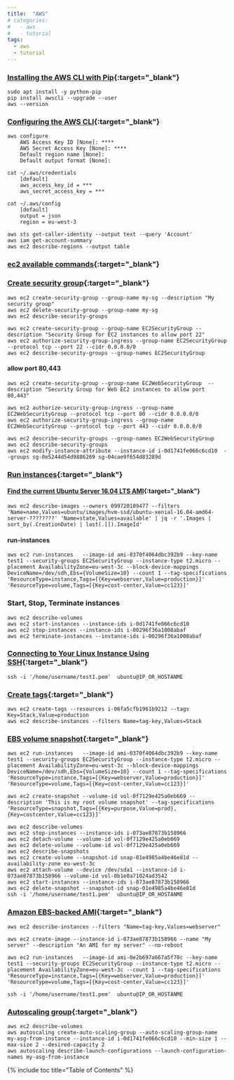 ```yaml
---
title:  "AWS"
# categories:
#   - aws
#   - tutorial
tags:
  - aws
  - tutorial
---
```


### [Installing the AWS CLI with Pip](https://docs.aws.amazon.com/cli/latest/userguide/awscli-install-linux.html){:target="_blank"}
```shell
sudo apt install -y python-pip
pip install awscli --upgrade --user
aws --version
```
### [Configuring the AWS CLI](https://docs.aws.amazon.com/cli/latest/userguide/cli-chap-getting-started.html){:target="_blank"}
```shell
aws configure
    AWS Access Key ID [None]: ****
    AWS Secret Access Key [None]: ****
    Default region name [None]: 
    Default output format [None]:
```
```
cat ~/.aws/credentials
    [default]
    aws_access_key_id = ***
    aws_secret_access_key = ***

cat ~/.aws/config 
    [default]
    output = json
    region = eu-west-3
```
```
aws sts get-caller-identity --output text --query 'Account'
aws iam get-account-summary
aws ec2 describe-regions --output table
```

###  [ec2 available commands](https://docs.aws.amazon.com/cli/latest/reference/ec2/){:target="_blank"}

### [Create security group](https://docs.aws.amazon.com/cli/latest/reference/ec2/create-security-group.html){:target="_blank"}
```
aws ec2 create-security-group --group-name my-sg --description "My security group"
aws ec2 delete-security-group --group-name my-sg
aws ec2 describe-security-groups

aws ec2 create-security-group --group-name EC2SecurityGroup --description "Security Group for EC2 instances to allow port 22"
aws ec2 authorize-security-group-ingress --group-name EC2SecurityGroup --protocol tcp --port 22 --cidr 0.0.0.0/0
aws ec2 describe-security-groups --group-names EC2SecurityGroup
```
#### allow port 80,443
```
aws ec2 create-security-group --group-name EC2WebSecurityGroup  --description "Security Group for Web EC2 instances to allow port 80,443"

aws ec2 authorize-security-group-ingress --group-name EC2WebSecurityGroup --protocol tcp --port 80 --cidr 0.0.0.0/0
aws ec2 authorize-security-group-ingress --group-name EC2WebSecurityGroup --protocol tcp --port 443 --cidr 0.0.0.0/0

aws ec2 describe-security-groups --group-names EC2WebSecurityGroup
aws ec2 describe-security-groups
aws ec2 modify-instance-attribute --instance-id i-0d1741fe066c6cd10  --groups sg-0e5244d54d9886269 sg-04cae9f654d83289d
```

### [Run instances](https://docs.aws.amazon.com/cli/latest/reference/ec2/run-instances.html){:target="_blank"}

#### [Find the current Ubuntu Server 16.04 LTS AMI](https://docs.aws.amazon.com/AWSEC2/latest/UserGuide/finding-an-ami.html#finding-an-ami-console){:target="_blank"}
```
aws ec2 describe-images --owners 099720109477 --filters 'Name=name,Values=ubuntu/images/hvm-ssd/ubuntu-xenial-16.04-amd64-server-????????' 'Name=state,Values=available' | jq -r '.Images | sort_by(.CreationDate) | last(.[]).ImageId'
```
#### run-instances
```
aws ec2 run-instances   --image-id ami-0370f4064dbc392b9 --key-name test1 --security-groups EC2SecurityGroup --instance-type t2.micro --placement AvailabilityZone=eu-west-3c --block-device-mappings DeviceName=/dev/sdh,Ebs={VolumeSize=10} --count 1 --tag-specifications 'ResourceType=instance,Tags=[{Key=webserver,Value=production}]' 'ResourceType=volume,Tags=[{Key=cost-center,Value=cc123}]' 
```

### Start, Stop, Terminate instances
```
aws ec2 describe-volumes
aws ec2 start-instances --instance-ids i-0d1741fe066c6cd10
aws ec2 stop-instances --instance-ids i-00296f36a1008abaf
aws ec2 terminate-instances --instance-ids i-00296f36a1008abaf
```

### [Connecting to Your Linux Instance Using SSH](https://docs.aws.amazon.com/AWSEC2/latest/UserGuide/AccessingInstancesLinux.html){:target="_blank"}
```shell
ssh -i '/home/username/test1.pem'  ubuntu@IP_OR_HOSTANME
```

### [Create tags](https://docs.aws.amazon.com/cli/latest/reference/ec2/create-tags.html){:target="_blank"}
```
aws ec2 create-tags --resources i-06fa5cfb1961b9212 --tags Key=Stack,Value=production
aws ec2 describe-instances --filters Name=tag-key,Values=Stack
```

### [EBS volume snapshot](https://docs.aws.amazon.com/cli/latest/reference/ec2/create-snapshot.html){:target="_blank"}
```
aws ec2 run-instances   --image-id ami-0370f4064dbc392b9 --key-name test1 --security-groups EC2SecurityGroup --instance-type t2.micro --placement AvailabilityZone=eu-west-3c --block-device-mappings DeviceName=/dev/sdh,Ebs={VolumeSize=10} --count 1 --tag-specifications 'ResourceType=instance,Tags=[{Key=webserver,Value=production}]' 'ResourceType=volume,Tags=[{Key=cost-center,Value=cc123}]'

aws ec2 create-snapshot --volume-id vol-0f7129e425a0eb669 --description 'This is my root volume snapshot' --tag-specifications 'ResourceType=snapshot,Tags=[{Key=purpose,Value=prod},{Key=costcenter,Value=cc123}]'

aws ec2 describe-volumes
aws ec2 stop-instances --instance-ids i-073ae87873b158966
aws ec2 detach-volume --volume-id vol-0f7129e425a0eb669
aws ec2 delete-volume --volume-id vol-0f7129e425a0eb669
aws ec2 describe-snapshots
aws ec2 create-volume --snapshot-id snap-01e4985a4be46e81d --availability-zone eu-west-3c
aws ec2 attach-volume --device /dev/sda1 --instance-id i-073ae87873b158966 --volume-id vol-0b1e0a71024ad3542
aws ec2 start-instances --instance-ids i-073ae87873b158966
aws ec2 delete-snapshot --snapshot-id snap-01e4985a4be46e81d
ssh -i '/home/username/test1.pem'  ubuntu@IP_OR_HOSTANME
```

### [Amazon EBS-backed AMI](https://docs.aws.amazon.com/cli/latest/reference/ec2/create-image.html){:target="_blank"}
```
aws ec2 describe-instances --filters "Name=tag-key,Values=webserver"

aws ec2 create-image --instance-id i-073ae87873b158966 --name "My server" --description "An AMI for my server" --no-reboot

aws ec2 run-instances   --image-id ami-0e2b697a667a5f70c --key-name test1 --security-groups EC2SecurityGroup --instance-type t2.micro --placement AvailabilityZone=eu-west-3c --count 1 --tag-specifications 'ResourceType=instance,Tags=[{Key=webserver,Value=production}]' 'ResourceType=volume,Tags=[{Key=cost-center,Value=cc123}]'

ssh -i '/home/username/test1.pem'  ubuntu@IP_OR_HOSTANME
```

### [Autoscaling group](https://docs.aws.amazon.com/cli/latest/reference/ec2/create-image.html){:target="_blank"}
```
aws ec2 describe-volumes
aws autoscaling create-auto-scaling-group --auto-scaling-group-name my-asg-from-instance --instance-id i-0d1741fe066c6cd10 --min-size 1 --max-size 2 --desired-capacity 2
aws autoscaling describe-launch-configurations --launch-configuration-names my-asg-from-instance
```












































































{% include toc title="Table of Contents" %}